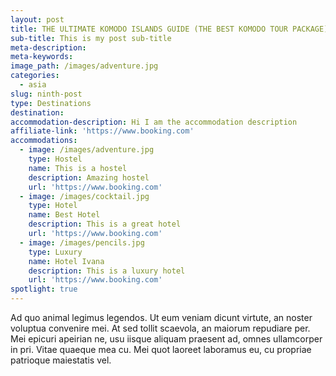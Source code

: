 ```yaml
---
layout: post
title: THE ULTIMATE KOMODO ISLANDS GUIDE (THE BEST KOMODO TOUR PACKAGE)
sub-title: This is my post sub-title
meta-description:
meta-keywords:
image_path: /images/adventure.jpg
categories:
  - asia
slug: ninth-post
type: Destinations
destination:
accommodation-description: Hi I am the accommodation description
affiliate-link: 'https://www.booking.com'
accommodations:
  - image: /images/adventure.jpg
    type: Hostel
    name: This is a hostel
    description: Amazing hostel
    url: 'https://www.booking.com'
  - image: /images/cocktail.jpg
    type: Hotel
    name: Best Hotel
    description: This is a great hotel
    url: 'https://www.booking.com'
  - image: /images/pencils.jpg
    type: Luxury
    name: Hotel Ivana
    description: This is a luxury hotel
    url: 'https://www.booking.com'
spotlight: true
---
```


Ad quo animal legimus legendos. Ut eum veniam dicunt virtute, an noster voluptua convenire mei. At sed tollit scaevola, an maiorum repudiare per. Mei epicuri apeirian ne, usu iisque aliquam praesent ad, omnes ullamcorper in pri. Vitae quaeque mea cu. Mei quot laoreet laboramus eu, cu propriae patrioque maiestatis vel.